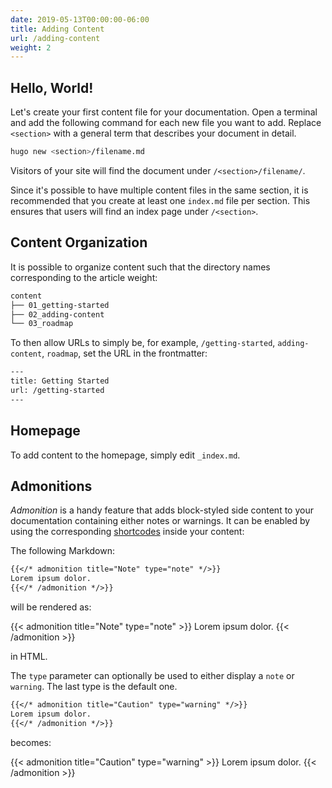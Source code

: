 ```yaml
---
date: 2019-05-13T00:00:00-06:00
title: Adding Content
url: /adding-content
weight: 2
---
```


## Hello, World!

Let's create your first content file for your documentation. Open a terminal and add the following command for each new file you want to add. Replace `<section>` with a general term that describes your document in detail.

```bash
hugo new <section>/filename.md
```

Visitors of your site will find the document under `/<section>/filename/`.

Since it's possible to have multiple content files in the same section, it is recommended that you create at least one `index.md` file per section. This ensures that users will find an index page under `/<section>`.

## Content Organization

It is possible to organize content such that the directory names corresponding to the article weight:

```bash
content
├── 01_getting-started
├── 02_adding-content
└── 03_roadmap
```

To then allow URLs to simply be, for example, `/getting-started`, `adding-content`, `roadmap`, set the URL in the frontmatter:

```bash
---
title: Getting Started
url: /getting-started
---
```

## Homepage

To add content to the homepage, simply edit `_index.md`.

## Admonitions

*Admonition* is a handy feature that adds block-styled side content to your documentation containing either notes or warnings. It can be enabled by using the corresponding [shortcodes](http://gohugo.io/extras/shortcodes/) inside your content:

The following Markdown:

```md
{{</* admonition title="Note" type="note" */>}}
Lorem ipsum dolor.
{{</* /admonition */>}}
```

will be rendered as:

{{< admonition title="Note" type="note" >}}
Lorem ipsum dolor.
{{< /admonition >}}

in HTML.

The `type` parameter can optionally be used to either display a `note` or `warning`. The last type is the default one.

```md
{{</* admonition title="Caution" type="warning" */>}}
Lorem ipsum dolor.
{{</* /admonition */>}}
```

becomes:

{{< admonition title="Caution" type="warning" >}}
Lorem ipsum dolor.
{{< /admonition >}}
